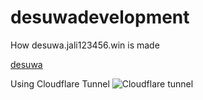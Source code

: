# desuwadevelopment
How desuwa.jali123456.win is made

[desuwa](https://desuwa.jali123456.win/)

Using Cloudflare Tunnel
![Cloudflare tunnel](https://github.com/jali123456/desuwadevelopment/assets/23445640/d2161139-0964-48e8-b7b2-74c09ac809e8)
